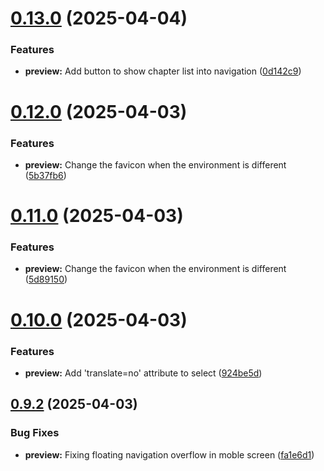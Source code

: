 # [0.13.0](https://github.com/lucasfernandodev/dragoid/compare/v0.12.0...v0.13.0) (2025-04-04)


### Features

* **preview:** Add button to show chapter list into navigation ([0d142c9](https://github.com/lucasfernandodev/dragoid/commit/0d142c9df9cbd5de741b415192aba627b493ff49))



# [0.12.0](https://github.com/lucasfernandodev/dragoid/compare/v0.11.0...v0.12.0) (2025-04-03)


### Features

* **preview:** Change the favicon when the environment is different ([5b37fb6](https://github.com/lucasfernandodev/dragoid/commit/5b37fb6214093e32ff47cb399d2c39961de2fe55))



# [0.11.0](https://github.com/lucasfernandodev/dragoid/compare/v0.10.0...v0.11.0) (2025-04-03)


### Features

* **preview:** Change the favicon when the environment is different ([5d89150](https://github.com/lucasfernandodev/dragoid/commit/5d89150b0452e380010425db756ce5912963b2cc))



# [0.10.0](https://github.com/lucasfernandodev/dragoid/compare/v0.9.2...v0.10.0) (2025-04-03)


### Features

* **preview:** Add 'translate=no' attribute to select ([924be5d](https://github.com/lucasfernandodev/dragoid/commit/924be5d6d5e6f5111f1b288e457a53fc71d75795))



## [0.9.2](https://github.com/lucasfernandodev/dragoid/compare/v0.9.1...v0.9.2) (2025-04-03)


### Bug Fixes

* **preview:** Fixing floating navigation overflow in moble screen ([fa1e6d1](https://github.com/lucasfernandodev/dragoid/commit/fa1e6d190fc1a149d1366172710c64a8f2534e8f))



